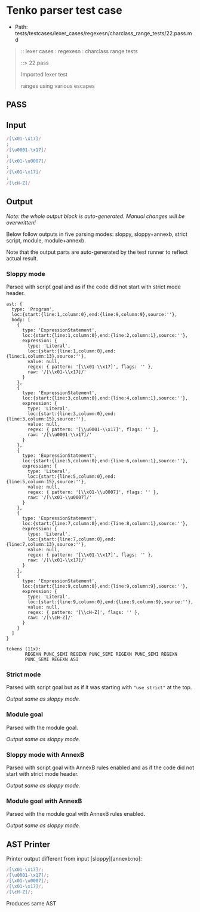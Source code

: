 # Tenko parser test case

- Path: tests/testcases/lexer_cases/regexesn/charclass_range_tests/22.pass.md

> :: lexer cases : regexesn : charclass range tests
>
> ::> 22.pass
>
> Imported lexer test
>
> ranges using various escapes

## PASS

## Input

`````js
/[\x01-\x17]/
;
/[\u0001-\x17]/
;
/[\x01-\u0007]/
;
/[\x01-\x17]/
;
/[\cH-Z]/
`````

## Output

_Note: the whole output block is auto-generated. Manual changes will be overwritten!_

Below follow outputs in five parsing modes: sloppy, sloppy+annexb, strict script, module, module+annexb.

Note that the output parts are auto-generated by the test runner to reflect actual result.

### Sloppy mode

Parsed with script goal and as if the code did not start with strict mode header.

`````
ast: {
  type: 'Program',
  loc:{start:{line:1,column:0},end:{line:9,column:9},source:''},
  body: [
    {
      type: 'ExpressionStatement',
      loc:{start:{line:1,column:0},end:{line:2,column:1},source:''},
      expression: {
        type: 'Literal',
        loc:{start:{line:1,column:0},end:{line:1,column:13},source:''},
        value: null,
        regex: { pattern: '[\\x01-\\x17]', flags: '' },
        raw: '/[\\x01-\\x17]/'
      }
    },
    {
      type: 'ExpressionStatement',
      loc:{start:{line:3,column:0},end:{line:4,column:1},source:''},
      expression: {
        type: 'Literal',
        loc:{start:{line:3,column:0},end:{line:3,column:15},source:''},
        value: null,
        regex: { pattern: '[\\u0001-\\x17]', flags: '' },
        raw: '/[\\u0001-\\x17]/'
      }
    },
    {
      type: 'ExpressionStatement',
      loc:{start:{line:5,column:0},end:{line:6,column:1},source:''},
      expression: {
        type: 'Literal',
        loc:{start:{line:5,column:0},end:{line:5,column:15},source:''},
        value: null,
        regex: { pattern: '[\\x01-\\u0007]', flags: '' },
        raw: '/[\\x01-\\u0007]/'
      }
    },
    {
      type: 'ExpressionStatement',
      loc:{start:{line:7,column:0},end:{line:8,column:1},source:''},
      expression: {
        type: 'Literal',
        loc:{start:{line:7,column:0},end:{line:7,column:13},source:''},
        value: null,
        regex: { pattern: '[\\x01-\\x17]', flags: '' },
        raw: '/[\\x01-\\x17]/'
      }
    },
    {
      type: 'ExpressionStatement',
      loc:{start:{line:9,column:0},end:{line:9,column:9},source:''},
      expression: {
        type: 'Literal',
        loc:{start:{line:9,column:0},end:{line:9,column:9},source:''},
        value: null,
        regex: { pattern: '[\\cH-Z]', flags: '' },
        raw: '/[\\cH-Z]/'
      }
    }
  ]
}

tokens (11x):
       REGEXN PUNC_SEMI REGEXN PUNC_SEMI REGEXN PUNC_SEMI REGEXN
       PUNC_SEMI REGEXN ASI
`````

### Strict mode

Parsed with script goal but as if it was starting with `"use strict"` at the top.

_Output same as sloppy mode._

### Module goal

Parsed with the module goal.

_Output same as sloppy mode._

### Sloppy mode with AnnexB

Parsed with script goal with AnnexB rules enabled and as if the code did not start with strict mode header.

_Output same as sloppy mode._

### Module goal with AnnexB

Parsed with the module goal with AnnexB rules enabled.

_Output same as sloppy mode._

## AST Printer

Printer output different from input [sloppy][annexb:no]:

````js
/[\x01-\x17]/;
/[\u0001-\x17]/;
/[\x01-\u0007]/;
/[\x01-\x17]/;
/[\cH-Z]/;
````

Produces same AST

